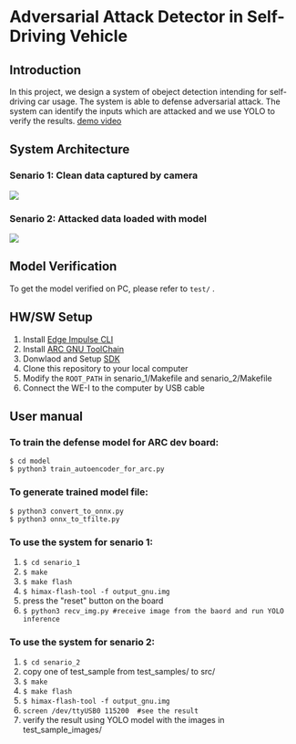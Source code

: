# Adversarial Attack Detector in Self-Driving Vehicle

## Introduction
In this project, we design a system of obeject detection intending for self-driving car usage. The system is able to defense adversarial attack. The system can identify the inputs which are attacked and we use YOLO to verify the results.
[demo video](https://drive.google.com/file/d/1AKKPc-QH2vZLM4rj__xob8UrC6t0MjXO/view)
## System Architecture
### Senario 1: Clean data captured by camera
![](https://i.imgur.com/sl9Xs3y.png)
### Senario 2: Attacked data loaded with model
![](https://i.imgur.com/wlCFlDb.png)

## Model Verification
To get the model verified on PC, please refer to `test/` .

## HW/SW Setup
1. Install [Edge Impulse CLI](https://docs.edgeimpulse.com/docs/cli-installation)
2. Install [ARC GNU ToolChain](https://github.com/foss-for-synopsys-dwc-arc-processors/toolchain/releases)
3. Donwlaod and Setup [SDK](https://github.com/foss-for-synopsys-dwc-arc-processors/arc_contest) 
4. Clone this repository to your local computer
5. Modify the `ROOT_PATH` in senario_1/Makefile and senario_2/Makefile
6. Connect the WE-I to the computer by USB cable

## User manual
### To train the defense model for ARC dev board: 
```
$ cd model
$ python3 train_autoencoder_for_arc.py
```
### To generate trained model file:
```
$ python3 convert_to_onnx.py
$ python3 onnx_to_tfilte.py
```
### To use the system for senario 1:
1. `$ cd senario_1`
2. `$ make`
3. `$ make flash`
4. `$ himax-flash-tool -f output_gnu.img`
5. press the "reset" button on the board
6. `$ python3 recv_img.py #receive image from the baord and run YOLO inference`
### To use the system for senario 2:
1. `$ cd senario_2`
2. copy one of test_sample from test_samples/ to src/
3. `$ make`
4. `$ make flash`
5. `$ himax-flash-tool -f output_gnu.img`
6. `screen /dev/ttyUSB0 115200  #see the result`
7. verify the result using YOLO model with the images in test_sample_images/
